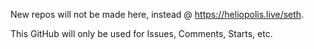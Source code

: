 New repos will not be made here, instead @ https://heliopolis.live/seth.

This GitHub will only be used for Issues, Comments, Starts, etc.
